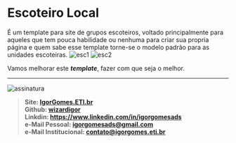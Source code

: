 # Escoteiro Local
É um template para site de grupos escoteiros, voltado principalmente para aqueles que tem pouca habilidade ou nenhuma para criar sua propria página e quem sabe esse template torne-se o modelo padrão para as unidades escoteiras.
![esc1](https://user-images.githubusercontent.com/51889513/140240770-d3d366ec-10c7-41b2-9c85-93ea8e90644b.png)
![esc2](https://user-images.githubusercontent.com/51889513/140240780-0b518bf3-07bf-400a-be09-eea92ba7c349.png)


Vamos melhorar este ***template***, fazer com que seja o melhor.

---
![assinatura](https://user-images.githubusercontent.com/51889513/138512526-05ef6818-49a7-4f5a-a16f-ffef43b26ee5.jpg)
> **Site: [IgorGomes.ETI.br](https://igorgomes.eti.br)**  
> **Github: [wizardigor](https://github.com/wizardigor)**  
> **Linkdin: https://www.linkedin.com/in/igorgomesads**  
> **e-Mail Pessoal: igorgomesads@gmail.com**  
> **e-Mail Institucional: contato@igorgomes.eti.br**  

